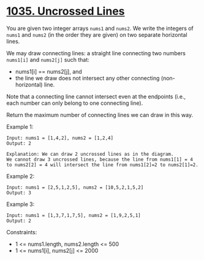 # [1035. Uncrossed Lines](https://leetcode.com/problems/uncrossed-lines/description/)

You are given two integer arrays `nums1` and `nums2`. We write the integers of `nums1` and `nums2` (in the order they are given) on two separate horizontal lines.

We may draw connecting lines: a straight line connecting two numbers `nums1[i]` and `nums2[j]` such that:

* nums1[i] == nums2[j], and
* the line we draw does not intersect any other connecting (non-horizontal) line.

Note that a connecting line cannot intersect even at the endpoints (i.e., each number can only belong to one connecting line).

Return the maximum number of connecting lines we can draw in this way.

 

Example 1:

    Input: nums1 = [1,4,2], nums2 = [1,2,4]
    Output: 2

    Explanation: We can draw 2 uncrossed lines as in the diagram.
    We cannot draw 3 uncrossed lines, because the line from nums1[1] = 4 to nums2[2] = 4 will intersect the line from nums1[2]=2 to nums2[1]=2.

Example 2:

    Input: nums1 = [2,5,1,2,5], nums2 = [10,5,2,1,5,2]
    Output: 3

Example 3:

    Input: nums1 = [1,3,7,1,7,5], nums2 = [1,9,2,5,1]
    Output: 2
 

Constraints:

* 1 <= nums1.length, nums2.length <= 500
* 1 <= nums1[i], nums2[j] <= 2000